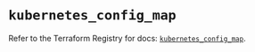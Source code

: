 # `kubernetes_config_map`

Refer to the Terraform Registry for docs: [`kubernetes_config_map`](https://registry.terraform.io/providers/hashicorp/kubernetes/2.35.1/docs/resources/config_map).
